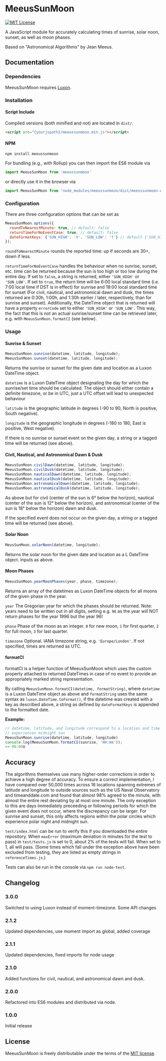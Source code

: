 # MeeusSunMoon

[![MIT License][license-image]][license-url]

A JavaScript module for accurately calculating times of sunrise, solar noon,
sunset, as well as moon phases.

Based on "Astronomical Algorithms" by Jean Meeus.

## Documentation

### Dependencies

MeeusSunMoon requires [Luxon](https://moment.github.io/luxon/).

### Installation

#### Script Include

Compiled versions (both minified and not) are located in `dist/`.

```html
<script src="{yourjspath}/meeussunmoon.min.js"></script>
```

#### NPM

`npm install meeussunmoon`

For bundling (e.g., with Rollup) you can then import the ES6 module via

```js
import MeeusSunMoon from 'meeussunmoon'
```

or directly use it in the browser via

```js
import MeeusSunMoon from 'node_modules/meeussunmoon/dist/meeussunmoon-es.js'
```

### Configuration

There are three configuration options that can be set as

```js
MeeusSunMoon.options({
  roundToNearestMinute: true, // default: false
  returnTimeForNoEventCase: true, // default: false
  dateFormatKeys: {'SUN_HIGH': '‡', 'SUN_LOW': '†'} // default {'SUN_HIGH': '‡', 'SUN_LOW': '†'};
});
```

`roundToNearestMinute` rounds the reported time: up if seconds are 30+, down if
less.

`returnTimeForNoEventCase` handles the behaviour when no sunrise, sunset, etc.
time can be returned because the sun is too high or too low during the entire
day. If set to `false`, a string is returned, either `'SUN_HIGH'` or
`'SUN_LOW'`. If set to `true`, the return time will be 6:00 local standard
time (i.e. 7:00 local time if DST is in effect) for sunrise and 18:00 local
standard time for sunset (For civil, nautical, and astronomical dawn and dusk,
the times returned are 0:30h, 1:00h, and 1:30h earlier / later, respectively,
than for sunrise and sunset). Additionally, the DateTime object that is returned
will have a property `errorCode` set to either `'SUN_HIGH'` or `'SUN_LOW'`.
This way, the fact that this is not an actual sunrise/sunset time can be retrieved
later, e.g. with `MeeusSunMoon.formatCI`
(see below).

### Usage

#### Sunrise & Sunset

```js
MeeusSunMoon.sunrise(datetime, latitude, longitude);
MeeusSunMoon.sunset(datetime, latitude, longitude);
```

Returns the sunrise or sunset for the given date and location as a Luxon
DateTime object.

`datetime` is a Luxon DateTime object designating the day for which the sunrise/set
time should be calculated. The object should either contain a definite
timezone, or be in UTC, just a UTC offset will lead to unexpected behaviour

`latitude` is the geographic latitude in degrees (-90 to 90, North is positive,
South negative).

`longitude` is the geographic longitude in degrees (-180 to 180, East is
positive, West negative).

If there is no sunrise or sunset event on the given day, a string or a tagged
time will be returned (see above).

#### Civil, Nautical, and Astronomical Dawn & Dusk

```js
MeeusSunMoon.civilDawn(datetime, latitude, longitude);
MeeusSunMoon.civilDusk(datetime, latitude, longitude);
MeeusSunMoon.nauticalDawn(datetime, latitude, longitude);
MeeusSunMoon.nauticalDusk(datetime, latitude, longitude);
MeeusSunMoon.astronomicalDawn(datetime, latitude, longitude);
MeeusSunMoon.astronomicalDusk(datetime, latitude, longitude);
```

As above but for civil (center of the sun is 6° below the horizon), nautical
(center of the sun is 12° below the horizon), and astronomical (center of the
sun is 18° below the horizon) dawn and dusk.

If the specified event does not occur on the given day, a string or a tagged
time will be returned (see above).

#### Solar Noon

```js
MeusSunMoon.solarNoon(datetime, longitude);
```

Returns the solar noon for the given date and location as a L DateTime
object. Inputs as above.

#### Moon Phases

```js
MeeusSunMoon.yearMoonPhases(year, phase, timezone);
```

Returns an array of the datetimes as Luxon DateTime objects for all moons of the
given phase in the year.

`year` The Gregorian year for which the phases should be returned. Note: years
need to be written out in all digits, setting e.g. `96` as the year will NOT
return phases for the year 1996 but the year 96!

`phase` Phase of the moon as an integer. `0` for new moon, `1` for first
quarter, `2` for full moon, `3` for last quarter.

`timezone` Optional. IANA timezone string, e.g. `'Europe/London'`. If not
specified, times are returned as UTC.

#### formatCI

formatCI is a helper function of MeeusSunMoon which uses the custom property
attached to returned DateTimes in case of no event to provide an appropriately
marked string representation. 

By calling `MeeusSunMoon.formatCI(datetime, formatString)`, where `datetime`
is a Luxon DateTime object as above and `formatString` uses the same syntax as
`luxon.DateTime.toFormat()`, if the datetime was created with a key as described
above, a string as defined by `dateFormatKeys` is appended to the formatted date.

**Example:**
```js
// datetime, latitude, and longitude correspond to a location and time which
// experiences midnight sun
MeeusSunMoon.sunrise(datetime, latitude, longitude)
console.log(MeeusSunMoon.formatCI(sunrise, 'HH:mm'));
>> 06:00‡
```

## Accuracy

The algorithms themselves use many higher-order corrections in order to achieve
a high degree of accuracy. To ensure a correct implementation, I have compared
over 50,000 times across 16 locations spanning extremes of latitude and
longitude to outside sources such as the US Naval Observatory and
timeanddate.com and found that almost 98% agreed to the minute, with almost the
entire rest deviating by at most one minute. The only exception to this are days
immediately preceeding or following periods for which the given event does not
occur, where the discrepancy can be larger. For sunrise and sunset, this only
affects regions within the polar circles which experience polar night and
midnight sun.

`test/index.html` can be run to verify this if you downloaded the entire
repository. When `maxError` (maximum deviation in minutes for the test to pass)
in `test/tests.js` is set to 0, about 2% of the tests will fail. When set to 1,
all will pass. (Some times which fall under the exception above have been
excluded from testing, they are listed as empty strings in `referenceTimes.js`.)

Tests can also be run in the console via `npm run node-test`.

## Changelog

### 3.0.0

Switched to using Luxon instead of moment-timezone. Some API changes

### 2.1.2

Updated dependencies, use moment import as global, added coverage

### 2.1.1

Updated dependencies, fixed imports for node usage

### 2.1.0

Added functions for civil, nautical, and astronomical dawn and dusk.

### 2.0.0

Refactored into ES6 modules and distributed via node.

### 1.0.0

Initial release

## License

MeeusSunMoon is freely distributable under the terms of the
[MIT license](LICENSE).

[license-image]: http://img.shields.io/badge/license-MIT-blue.svg
[license-url]: LICENSE

